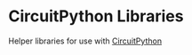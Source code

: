 # CircuitPython Libraries

Helper libraries for use with [CircuitPython](https://circuitpython.readthedocs.io)